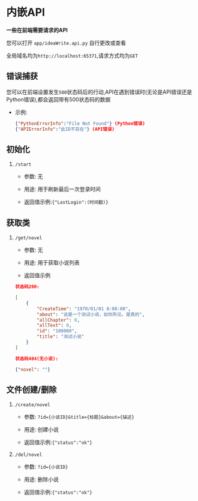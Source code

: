 # 内嵌API
**一些在前端需要请求的API**

您可以打开 `app/ideaWrite.api.py` 自行更改或查看

全局域名均为`http://localhost:65371`,请求方式均为`GET`

## 错误捕获

您可以在前端设置发生`500`状态码后的行动,API在遇到错误时(无论是API错误还是Python错误),都会返回带有500状态码的数据

- 示例:

    ```json
    {"PythonErrorInfo":"File Not Found"} (Python错误)
    {"APIErrorInfo":"此ID不存在"} (API错误)
    ```

## 初始化

1. `/start`

    - 参数: 无

    - 用途: 用于刷新最后一次登录时间

    - 返回值示例:`{"LastLogin":(时间戳)}`

## 获取类

1. `/get/novel`

    - 参数: 无

    - 用途: 用于获取小说列表

    - 返回值示例

    ```json
    状态码200:

    [
        {
            "CreateTime": "1970/01/01 8:00:00",
            "about": "这是一个测试小说，如你所见，是真的",
            "allChapter": 0,
            "allText": 0,
            "id": "100000",
            "title": "测试小说"
        }
    ]

    状态码404(无小说):

    {"novel": ""}
    ```

## 文件创建/删除

1. `/create/novel`

    - 参数: `?id={小说ID}&title={标题}&about={描述}`

    - 用途: 创建小说

    - 返回值示例:`{"status":"ok"}`

2. `/del/novel`

    - 参数: `?id={小说ID}`

    - 用途: 删除小说

    - 返回值示例:`{"status":"ok"}`